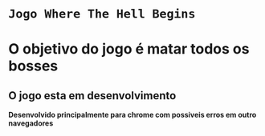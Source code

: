 # ` Jogo Where The Hell Begins ` #

# O objetivo do jogo é matar todos os bosses #
## O jogo esta em desenvolvimento ##

__Desenvolvido principalmente para chrome com possiveis erros em outro navegadores__
